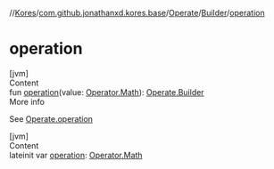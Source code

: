 //[Kores](../../../index.md)/[com.github.jonathanxd.kores.base](../../index.md)/[Operate](../index.md)/[Builder](index.md)/[operation](operation.md)



# operation  
[jvm]  
Content  
fun [operation](operation.md)(value: [Operator.Math](../../../com.github.jonathanxd.kores.operator/-operator/-math/index.md)): [Operate.Builder](index.md)  
More info  


See [Operate.operation](../operation.md)

  


[jvm]  
Content  
lateinit var [operation](operation.md): [Operator.Math](../../../com.github.jonathanxd.kores.operator/-operator/-math/index.md)  



